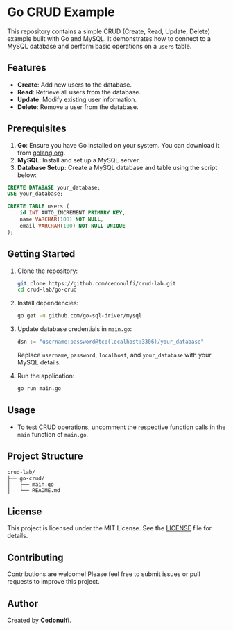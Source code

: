 # Go CRUD Example

This repository contains a simple CRUD (Create, Read, Update, Delete) example built with Go and MySQL. It demonstrates how to connect to a MySQL database and perform basic operations on a `users` table.

## Features

- **Create**: Add new users to the database.
- **Read**: Retrieve all users from the database.
- **Update**: Modify existing user information.
- **Delete**: Remove a user from the database.

## Prerequisites

1. **Go**: Ensure you have Go installed on your system. You can download it from [golang.org](https://golang.org/dl/).
2. **MySQL**: Install and set up a MySQL server.
3. **Database Setup**: Create a MySQL database and table using the script below:

```sql
CREATE DATABASE your_database;
USE your_database;

CREATE TABLE users (
    id INT AUTO_INCREMENT PRIMARY KEY,
    name VARCHAR(100) NOT NULL,
    email VARCHAR(100) NOT NULL UNIQUE
);
```

## Getting Started

1. Clone the repository:
   ```bash
   git clone https://github.com/cedonulfi/crud-lab.git
   cd crud-lab/go-crud
   ```

2. Install dependencies:
   ```bash
   go get -u github.com/go-sql-driver/mysql
   ```

3. Update database credentials in `main.go`:
   ```go
   dsn := "username:password@tcp(localhost:3306)/your_database"
   ```

   Replace `username`, `password`, `localhost`, and `your_database` with your MySQL details.

4. Run the application:
   ```bash
   go run main.go
   ```

## Usage

- To test CRUD operations, uncomment the respective function calls in the `main` function of `main.go`.

## Project Structure

```
crud-lab/
├── go-crud/
│   ├── main.go
│   └── README.md
```

## License

This project is licensed under the MIT License. See the [LICENSE](../LICENSE) file for details.

## Contributing

Contributions are welcome! Please feel free to submit issues or pull requests to improve this project.

## Author

Created by **Cedonulfi**.
